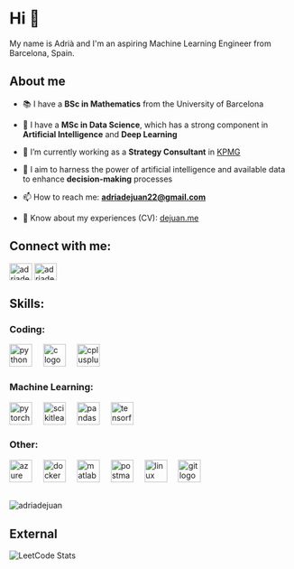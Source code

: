 <h1 align="left">Hi 👋</h1>

<p align="left">My name is Adrià and I'm an aspiring Machine Learning Engineer from Barcelona, Spain.</p>

<h2 align="left">About me</h2>

- 📚 I have a **BSc in Mathematics** from the University of Barcelona

- 🌱 I have a **MSc in Data Science**, which has a strong component in **Artificial Intelligence** and **Deep Learning**

- 🔭 I’m currently working as a **Strategy Consultant** in [KPMG](https://kpmg.com/es/es/home.html)

- 🎯 I aim to harness the power of artificial intelligence and available data to enhance **decision-making** processes

- 📫 How to reach me: **adriadejuan22@gmail.com**

- 📄 Know about my experiences (CV): [dejuan.me](https://dejuan.me/)

<h2 align="left">Connect with me:</h2>
<p align="left">
<a href="https://linkedin.com/in/adriadejuan" target="blank"><img align="center" src="https://raw.githubusercontent.com/rahuldkjain/github-profile-readme-generator/master/src/images/icons/Social/linked-in-alt.svg" alt="adriadejuan" height="30" width="40" /></a>
<a href="https://www.kaggle.com/adriadejuan" target="blank"><img align="center" src="https://cdn.jsdelivr.net/gh/devicons/devicon/icons/kaggle/kaggle-original.svg" alt="adriadejuan" height="30" width="40" /></a>
</p>

<h2 align="left">Skills:</h2>

<h3 align="left">Coding:</h3>
<div align="left">
  <img src="https://cdn.jsdelivr.net/gh/devicons/devicon/icons/python/python-original.svg" height="40" alt="python logo"  />
  <img width="12" />
  <img src="https://cdn.jsdelivr.net/gh/devicons/devicon/icons/c/c-original.svg" height="40" alt="c logo"  />
  <img width="12" />
  <img src="https://cdn.jsdelivr.net/gh/devicons/devicon/icons/cplusplus/cplusplus-original.svg" height="40" alt="cplusplus logo"  />
</div>

<h3 align="left">Machine Learning:</h3>
<div align="left">
  <img src="https://cdn.jsdelivr.net/gh/devicons/devicon/icons/pytorch/pytorch-original.svg" height="40" alt="pytorch logo"  />
  <img width="12" />
  <img src="https://cdn.jsdelivr.net/gh/devicons/devicon/icons/scikitlearn/scikitlearn-original.svg" height="40" alt="scikitlearn logo"  />
  <img width="12" />
  <img src="https://cdn.jsdelivr.net/gh/devicons/devicon/icons/pandas/pandas-original.svg" height="40" alt="pandas logo"  />
  <img width="12" />
  <img src="https://cdn.jsdelivr.net/gh/devicons/devicon/icons/tensorflow/tensorflow-original.svg" height="40" alt="tensorflow logo"  />
</div>

<h3 align="left">Other:</h3>
<div align="left">
  <img src="https://cdn.jsdelivr.net/gh/devicons/devicon/icons/azure/azure-original.svg" height="40" alt="azure logo"  />
  <img width="12" />
  <img src="https://cdn.jsdelivr.net/gh/devicons/devicon/icons/docker/docker-original.svg" height="40" alt="docker logo"  />
  <img width="12" />
  <img src="https://cdn.jsdelivr.net/gh/devicons/devicon/icons/matlab/matlab-original.svg" height="40" alt="matlab logo"  />
  <img width="12" />
  <img src="https://cdn.jsdelivr.net/gh/devicons/devicon/icons/postman/postman-original.svg" height="40" alt="postman logo"  />
  <img width="12" />
  <img src="https://cdn.jsdelivr.net/gh/devicons/devicon/icons/linux/linux-original.svg" height="40" alt="linux logo"  />
  <img width="12" />
  <img src="https://cdn.jsdelivr.net/gh/devicons/devicon/icons/git/git-original.svg" height="40" alt="git logo"  />
</div>
  
</div>

<h2 align="left"> </h2>

<p align="left"> <img src="https://komarev.com/ghpvc/?username=adriadejuan&label=Profile%20views&color=0e75b6&style=flat" alt="adriadejuan" /> </p>

<h2 align="left">External</h2>

![LeetCode Stats](https://leetcard.jacoblin.cool/adriadejuan22?theme=dark&font=Arima%20Madurai)

<!--
**adriadejuan/adriadejuan** is a ✨ _special_ ✨ repository because its `README.md` (this file) appears on your GitHub profile.

Here are some ideas to get you started:

- 👯 I’m looking to collaborate on ...
- 🤔 I’m looking for help with ...
- 💬 Ask me about ...
- 📫 How to reach me: ...
- ⚡ Fun fact: ...
- ✨ Creating bugs since ...
-->
